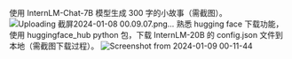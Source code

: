 使用 InternLM-Chat-7B 模型生成 300 字的小故事（需截图）。
![Uploading 截屏2024-01-08 00.09.07.png…]()
熟悉 hugging face 下载功能，使用 huggingface_hub python 包，下载 InternLM-20B 的 config.json 文件到本地（需截图下载过程）。
![Screenshot from 2024-01-09 00-11-44](https://github.com/hahahamamama/InternLM/assets/71557128/16806316-fa7a-4eb1-9d6a-1535d19f6142)
